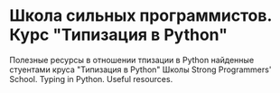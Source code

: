 # Школа сильных программистов. Курс "Типизация в Python"

Полезные ресурсы в отношении тпизации в Python найденные стуентами круса "Типизация в Python" Школы
Strong Programmers' School. Typing in Python. Useful resources.
